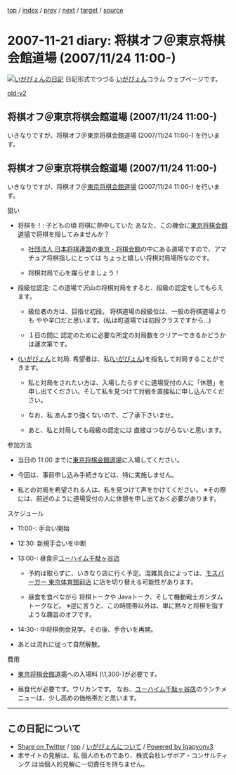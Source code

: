 [top](../index.html) 
 / [index](index.html) 
 / [prev](ig071117.html) 
 / [next](ig071123.html) 
 / [target](http://www.igapyon.jp/igapyon/diary/2007/ig071121.html) 
 / [source](https://github.com/igapyon/diary/blob/master/2007/ig071121.src.md) 

2007-11-21 diary: 将棋オフ＠東京将棋会館道場 (2007/11/24 11:00-)
=====================================================================================================
[![いがぴょんの日記](http://www.igapyon.jp/igapyon/diary/images/iga200306s.jpg "いがぴょん")](http://www.igapyon.jp/igapyon/diary/memo/memoigapyon.html) 日記形式でつづる [いがぴょん](http://www.igapyon.jp/igapyon/diary/memo/memoigapyon.html)コラム ウェブページです。

[old-v2](ig071121-orig.html)

## 将棋オフ＠東京将棋会館道場 (2007/11/24 11:00-)

いきなりですが、将棋オフ＠東京将棋会館道場 (2007/11/24 11:00-) を行います。


## 将棋オフ＠東京将棋会館道場 (2007/11/24 11:00-)

いきなりですが、将棋オフ＠[東京将棋会館道場](http://www.shogi.or.jp/~doujou/) (2007/11/24 11:00-) を行います。

狙い

* 将棋を！: 子どもの頃 将棋に熱中していた あなた、この機会に[東京将棋会館道場](http://www.shogi.or.jp/~doujou/)で将棋を指してみませんか？
  
  * [社団法人 日本将棋連盟](http://www.shogi.or.jp/)の[東京・将棋会館](http://www.shogi.or.jp/kaikan/index.html)の中にある道場ですので、アマチュア将棋指しにとっては ちょっと嬉しい将棋対局場所なのです。
    
  * 将棋対局で心を躍らせましょう！
  

  
* 段級位認定: この道場で沢山の将棋対局をすると、段級の認定をしてもらえます。
  
  * 級位者の方は、目指せ初段。
    将棋道場の段級位は、一般の将棋道場よりも やや辛口だと思います。(私は町道場では初段クラスですから…)
    
  * １日の間に 認定のために必要な所定の対局数をクリアーできるかどうかは運次第です。
  

  
* ([いがぴょん](http://www.igapyon.jp/igapyon/diary/memo/memoigapyon.html)と対局: 希望者は、私([いがぴょん](http://www.igapyon.jp/igapyon/diary/memo/memoigapyon.html))を指名して対局することができます。
  
  * 私と対局をされたい方は、入場したらすぐに道場受付の人に「休憩」を申し出てください。そして私を見つけて対戦を直接私に申し込んでください。
    
  * なお、私 あんまり強くないので、ご了承下さいませ。
    
  * あと、私と対局しても段級の認定には 直接はつながらないと思います。
  

参加方法

* 当日の 11:00 までに[東京将棋会館道場](http://www.shogi.or.jp/~doujou/)に入場してください。
  
* 今回は、事前申し込み手続きなどは、特に実施しません。
  
* 私との対局を希望される人は、私を見つけて声をかけてください。
  ※その際には、前述のように道場受付の人に休憩を申し出ておく必要があります。

スケジュール

* 11:00-: 手合い開始
  
* 12:30: 新規手合いを中断
  
* 13:00-: 昼食＠[ユーハイム千駄ヶ谷店](http://www.netstreet.jp/common/position_4606.html)
  
  * 予約は取らずに、いきなり店に行く予定。混雑具合によっては、[モスバーガー 東京体育館前店](http://gourmet.yahoo.co.jp/0007167876/0002905751/coupon/) に店を切り替える可能性があります。
    
  * 昼食を食べながら 将棋トークや Javaトーク、そして機動戦士ガンダムトークなど。
    ※逆に言うと、この時間帯以外は、単に黙々と将棋を指すような趣旨のオフです。
  

  
* 14:30-: 中将棋例会見学。その後、手合いを再開。
  
* あとは流れに従って自然解散。

費用

* [東京将棋会館道場](http://www.shogi.or.jp/~doujou/)への入場料 (\1,300-)が必要です。
  
* 昼食代が必要です。ワリカンです。
  なお、[ユーハイム千駄ヶ谷店](http://www.netstreet.jp/common/position_4606.html)のランチメニューは、少し高めの価格帯だと思います。


----------------------------------------------------------------------------------------------------

## この日記について

* [Share on Twitter](https://twitter.com/intent/tweet?hashtags=igapyon%2Cdiary%2C%E3%81%84%E3%81%8C%E3%81%B4%E3%82%87%E3%82%93&text=%E5%B0%86%E6%A3%8B%E3%82%AA%E3%83%95%EF%BC%A0%E6%9D%B1%E4%BA%AC%E5%B0%86%E6%A3%8B%E4%BC%9A%E9%A4%A8%E9%81%93%E5%A0%B4+%282007%2F11%2F24+11%3A00-%29&url=http%3A%2F%2Fwww.igapyon.jp%2Figapyon%2Fdiary%2F2007%2Fig071121.html) / [top](../index.html) / [いがぴょんについて](http://www.igapyon.jp/igapyon/diary/memo/memoigapyon.html) / [Powered by Igapyonv3](https://github.com/igapyon/igapyonv3)
* 本サイトの見解は、私 個人のものであり、株式会社レザボア・コンサルティング は当個人的見解に一切責任を持ちません。 
